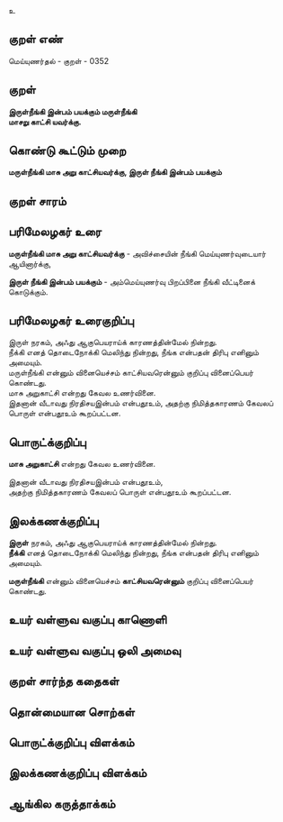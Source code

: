 உ

## குறள் எண் 

மெய்யுணர்தல் - குறள் - 0352  

## குறள் 

**இருள்நீங்கி இன்பம் பயக்கும் மருள்நீங்கி  
மாசறு காட்சி யவர்க்கு.**

## கொண்டு கூட்டும் முறை

**மருள்நீங்கி மாசு அறு காட்சியவர்க்கு, இருள் நீங்கி இன்பம் பயக்கும்**

## குறள் சாரம் 


## பரிமேலழகர் உரை

**மருள்நீங்கி மாசு அறு காட்சியவர்க்கு** - அவிச்சையின் நீங்கி மெய்யுணர்வுடையார் ஆயினார்க்கு,   

**இருள் நீங்கி இன்பம் பயக்கும்** - அம்மெய்யுணர்வு பிறப்பினை நீங்கி வீட்டினைக் கொடுக்கும்.  

## பரிமேலழகர் உரைகுறிப்பு   

இருள் நரகம், அஃது ஆகுபெயராய்க் காரணத்தின்மேல் நின்றது.  
நீக்கி எனத் தொடைநோக்கி மெலிந்து நின்றது, நீங்க என்பதன் திரிபு எனினும் அமையும்.  
மருள்நீங்கி என்னும் வினையெச்சம் காட்சியவரென்னும் குறிப்பு வினைப்பெயர் கொண்டது.  
மாசு அறுகாட்சி என்றது கேவல உணர்வினை.   
இதனான் வீடாவது நிரதிசயஇன்பம் என்பதூஉம், அதற்கு நிமித்தகாரணம் கேவலப் பொருள் என்பதூஉம் கூறப்பட்டன.  

## பொருட்க்குறிப்பு 

**மாசு அறுகாட்சி** என்றது கேவல உணர்வினை.    

இதனான் வீடாவது நிரதிசயஇன்பம் என்பதூஉம்,   
அதற்கு நிமித்தகாரணம் கேவலப் பொருள் என்பதூஉம் கூறப்பட்டன.    

## இலக்கணக்குறிப்பு  

**இருள்** நரகம், அஃது ஆகுபெயராய்க் காரணத்தின்மேல் நின்றது.  
**நீக்கி** எனத் தொடைநோக்கி மெலிந்து நின்றது, நீங்க என்பதன் திரிபு எனினும் அமையும்.  

**மருள்நீங்கி** என்னும் வினையெச்சம் **காட்சியவரென்னும்** குறிப்பு வினைப்பெயர் கொண்டது.  

## உயர் வள்ளுவ வகுப்பு காணொளி


## உயர் வள்ளுவ வகுப்பு ஒலி அமைவு 

 
## குறள் சார்ந்த கதைகள் 


## தொன்மையான சொற்கள்


## பொருட்க்குறிப்பு விளக்கம்


## இலக்கணக்குறிப்பு விளக்கம்


## ஆங்கில கருத்தாக்கம் 


